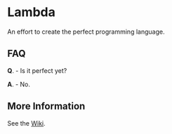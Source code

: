 # Lambda

An effort to create the perfect programming language.

## FAQ

**Q**. - Is it perfect yet?

**A**. - No.

## More Information

See the [Wiki](wiki).
